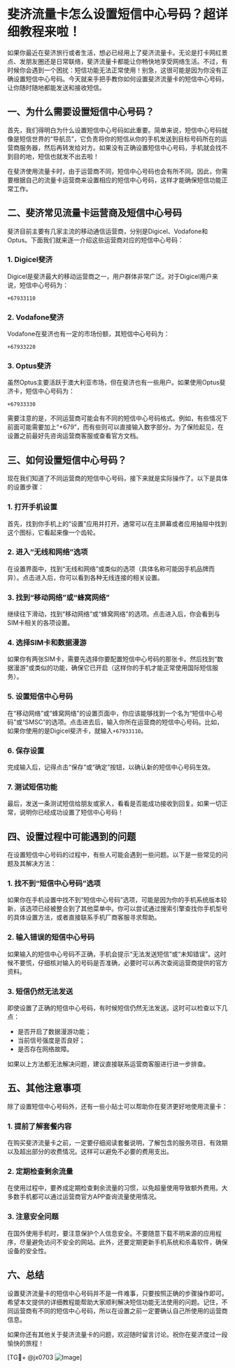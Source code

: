 # 斐济流量卡怎么设置短信中心号码？超详细教程来啦！

如果你最近在斐济旅行或者生活，想必已经用上了斐济流量卡。无论是打卡网红景点、发朋友圈还是日常联络，斐济流量卡都能让你畅快地享受网络生活。不过，有时候你会遇到一个困扰：短信功能无法正常使用！别急，这很可能是因为你没有正确设置短信中心号码。今天就来手把手教你如何设置斐济流量卡的短信中心号码，让你随时随地都能发送和接收短信。

## 一、为什么需要设置短信中心号码？

首先，我们得明白为什么设置短信中心号码如此重要。简单来说，短信中心号码就像是短信世界的“导航员”，它负责将你的短信从你的手机发送到目标号码所在的运营商服务器，然后再转发给对方。如果没有正确设置短信中心号码，手机就会找不到目的地，短信也就发不出去啦！

在斐济使用流量卡时，由于运营商不同，短信中心号码也会有所不同。因此，你需要根据自己的流量卡运营商来设置相应的短信中心号码，这样才能确保短信功能正常工作。

## 二、斐济常见流量卡运营商及短信中心号码

斐济目前主要有几家主流的移动通信运营商，分别是Digicel、Vodafone和Optus。下面我们就来逐一介绍这些运营商对应的短信中心号码：

### 1. Digicel斐济
Digicel是斐济最大的移动运营商之一，用户群体非常广泛。对于Digicel用户来说，短信中心号码为：
```
+67933110
```

### 2. Vodafone斐济
Vodafone在斐济也有一定的市场份额，其短信中心号码为：
```
+67933220
```

### 3. Optus斐济
虽然Optus主要活跃于澳大利亚市场，但在斐济也有一些用户。如果使用Optus斐济卡，短信中心号码为：
```
+67933330
```

需要注意的是，不同运营商可能会有不同的短信中心号码格式。例如，有些情况下前面可能需要加上“+679”，而有些则可以直接输入数字部分。为了保险起见，在设置之前最好先咨询运营商客服或查看官方文档。

## 三、如何设置短信中心号码？

现在我们知道了不同运营商的短信中心号码，接下来就是实际操作了。以下是具体的设置步骤：

### 1. 打开手机设置
首先，找到你手机上的“设置”应用并打开。通常可以在主屏幕或者应用抽屉中找到这个图标，它看起来像一个齿轮。

### 2. 进入“无线和网络”选项
在设置界面中，找到“无线和网络”或类似的选项（具体名称可能因手机品牌而异）。点击进入后，你可以看到各种无线连接的相关设置。

### 3. 找到“移动网络”或“蜂窝网络”
继续往下滑动，找到“移动网络”或“蜂窝网络”的选项。点击进入后，你会看到与SIM卡相关的各项设置。

### 4. 选择SIM卡和数据漫游
如果你有两张SIM卡，需要先选择你要配置短信中心号码的那张卡。然后找到“数据漫游”或类似的功能，确保它已开启（这样你的手机才能正常使用国际短信服务）。

### 5. 设置短信中心号码
在“移动网络”或“蜂窝网络”的设置页面中，你应该能够找到一个名为“短信中心号码”或“SMSC”的选项。点击进去后，输入你所在运营商的短信中心号码。比如，如果你使用的是Digicel斐济卡，就输入`+67933110`。

### 6. 保存设置
完成输入后，记得点击“保存”或“确定”按钮，以确认新的短信中心号码生效。

### 7. 测试短信功能
最后，发送一条测试短信给朋友或家人，看看是否能成功接收到回复。如果一切正常，说明你已经成功设置了短信中心号码！

## 四、设置过程中可能遇到的问题

在设置短信中心号码的过程中，有些人可能会遇到一些问题。以下是一些常见的问题及其解决方法：

### 1. 找不到“短信中心号码”选项
如果你在手机设置中找不到“短信中心号码”选项，可能是因为你的手机系统版本较新，该选项已经被整合到了其他菜单中。你可以尝试通过搜索引擎查找你手机型号的具体设置方法，或者直接联系手机厂商客服寻求帮助。

### 2. 输入错误的短信中心号码
如果输入的短信中心号码不正确，手机会提示“无法发送短信”或“未知错误”。这时候不要慌，仔细核对输入的号码是否准确，必要时可以再次查阅运营商提供的官方资料。

### 3. 短信仍然无法发送
即使设置了正确的短信中心号码，有时候短信仍然无法发送。这时可以检查以下几点：
- 是否开启了数据漫游功能；
- 当前信号强度是否良好；
- 是否存在网络故障。

如果以上方法都无法解决问题，建议直接联系运营商客服进行进一步排查。

## 五、其他注意事项

除了设置短信中心号码外，还有一些小贴士可以帮助你在斐济更好地使用流量卡：

### 1. 提前了解套餐内容
在购买斐济流量卡之前，一定要仔细阅读套餐说明，了解包含的服务项目、有效期以及超出部分的收费情况。这样可以避免不必要的费用支出。

### 2. 定期检查剩余流量
在使用过程中，要养成定期检查剩余流量的习惯，以免超量使用导致额外费用。大多数手机都可以通过运营商官方APP查询流量使用情况。

### 3. 注意安全问题
在国外使用手机时，要注意保护个人信息安全。不要随意下载不明来源的应用程序，尽量避免访问不安全的网站。此外，还要定期更新手机系统和杀毒软件，确保设备的安全性。

## 六、总结

设置斐济流量卡的短信中心号码并不是一件难事，只要按照正确的步骤操作即可。希望本文提供的详细教程能帮助大家顺利解决短信功能无法使用的问题。记住，不同运营商有不同的短信中心号码，所以在设置之前一定要确认自己所使用的运营商信息。

如果你还有其他关于斐济流量卡的问题，欢迎随时留言讨论。祝你在斐济度过一段愉快的旅程！

[TG💪+ @jx0703 ![Image](https://github.com/user-attachments/assets/dbca1d08-cadb-493c-b0ec-ad6f7a83f270)]